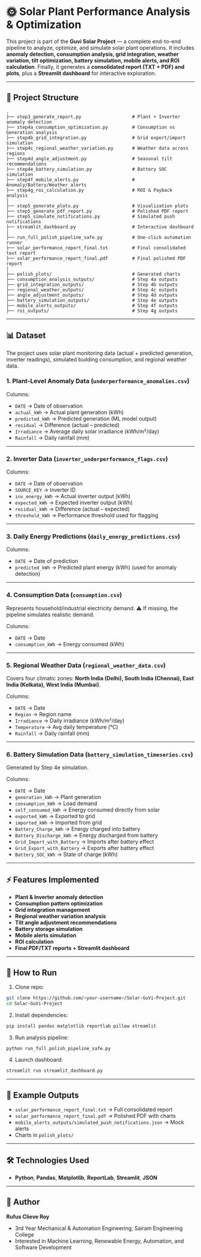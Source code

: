 # 🌞 Solar Plant Performance Analysis & Optimization

This project is part of the **Guvi Solar Project** — a complete end-to-end pipeline to analyze, optimize, and simulate solar plant operations.
It includes **anomaly detection, consumption analysis, grid integration, weather variation, tilt optimization, battery simulation, mobile alerts, and ROI calculation**.
Finally, it generates a **consolidated report (TXT + PDF) and plots**, plus a **Streamlit dashboard** for interactive exploration.

---

## 📂 Project Structure

```
.
├── step3_generate_report.py                   # Plant + Inverter anomaly detection
├── step4a_consumption_optimization.py         # Consumption vs Generation analysis
├── step4b_grid_integration.py                 # Grid export/import simulation
├── step4c_regional_weather_variation.py       # Weather data across regions
├── step4d_angle_adjustment.py                 # Seasonal tilt recommendations
├── step4e_battery_simulation.py               # Battery SOC simulation
├── step4f_mobile_alerts.py                    # Anomaly/Battery/Weather alerts
├── step4g_roi_calculation.py                  # ROI & Payback analysis
│
├── step5_generate_plots.py                    # Visualization plots
├── step5_generate_pdf_report.py               # Polished PDF report
├── step5_simulate_notifications.py            # Simulated push notifications
├── streamlit_dashboard.py                     # Interactive dashboard
│
├── run_full_polish_pipeline_safe.py           # One-click automation runner
├── solar_performance_report_final.txt         # Final consolidated text report
├── solar_performance_report_final.pdf         # Final polished PDF report
│
├── polish_plots/                              # Generated charts
├── consumption_analysis_outputs/              # Step 4a outputs
├── grid_integration_outputs/                  # Step 4b outputs
├── regional_weather_outputs/                  # Step 4c outputs
├── angle_adjustment_outputs/                  # Step 4d outputs
├── battery_simulation_outputs/                # Step 4e outputs
├── mobile_alerts_outputs/                     # Step 4f outputs
├── roi_outputs/                               # Step 4g outputs
```

---

## 📊 Dataset

The project uses solar plant monitoring data (actual + predicted generation, inverter readings), simulated building consumption, and regional weather data.

### 1. **Plant-Level Anomaly Data** (`underperformance_anomalies.csv`)

Columns:

* `DATE` → Date of observation
* `actual_kWh` → Actual plant generation (kWh)
* `predicted_kWh` → Predicted generation (ML model output)
* `residual` → Difference (actual – predicted)
* `Irradiance` → Average daily solar irradiance (kWh/m²/day)
* `Rainfall` → Daily rainfall (mm)

---

### 2. **Inverter Data** (`inverter_underperformance_flags.csv`)

Columns:

* `DATE` → Date of observation
* `SOURCE_KEY` → Inverter ID
* `inv_energy_kWh` → Actual inverter output (kWh)
* `expected_kWh` → Expected inverter output (kWh)
* `residual_kWh` → Difference (actual – expected)
* `threshold_kWh` → Performance threshold used for flagging

---

### 3. **Daily Energy Predictions** (`daily_energy_predictions.csv`)

Columns:

* `DATE` → Date of prediction
* `predicted_kWh` → Predicted plant energy (kWh) (used for anomaly detection)

---

### 4. **Consumption Data** (`consumption.csv`)

Represents household/industrial electricity demand.
⚠️ If missing, the pipeline simulates realistic demand.

Columns:

* `DATE` → Date
* `consumption_kWh` → Energy consumed (kWh)

---

### 5. **Regional Weather Data** (`regional_weather_data.csv`)

Covers four climatic zones: **North India (Delhi), South India (Chennai), East India (Kolkata), West India (Mumbai)**.

Columns:

* `DATE` → Date
* `Region` → Region name
* `Irradiance` → Daily irradiance (kWh/m²/day)
* `Temperature` → Avg daily temperature (°C)
* `Rainfall` → Daily rainfall (mm)

---

### 6. **Battery Simulation Data** (`battery_simulation_timeseries.csv`)

Generated by Step 4e simulation.

Columns:

* `DATE` → Date
* `generation_kWh` → Plant generation
* `consumption_kWh` → Load demand
* `self_consumed_kWh` → Energy consumed directly from solar
* `exported_kWh` → Exported to grid
* `imported_kWh` → Imported from grid
* `Battery_Charge_kWh` → Energy charged into battery
* `Battery_Discharge_kWh` → Energy discharged from battery
* `Grid_Import_with_Battery` → Imports after battery effect
* `Grid_Export_with_Battery` → Exports after battery effect
* `Battery_SOC_kWh` → State of charge (kWh)

---

## ⚡ Features Implemented

* **Plant & Inverter anomaly detection**
* **Consumption pattern optimization**
* **Grid integration management**
* **Regional weather variation analysis**
* **Tilt angle adjustment recommendations**
* **Battery storage simulation**
* **Mobile alerts simulation**
* **ROI calculation**
* **Final PDF/TXT reports + Streamlit dashboard**

---

## 🚀 How to Run

1. Clone repo:

```bash
git clone https://github.com/<your-username>/Solar-GuVi-Project.git
cd Solar-GuVi-Project
```

2. Install dependencies:

```bash
pip install pandas matplotlib reportlab pillow streamlit
```

3. Run analysis pipeline:

```bash
python run_full_polish_pipeline_safe.py
```

4. Launch dashboard:

```bash
streamlit run streamlit_dashboard.py
```

---

## 📑 Example Outputs

* `solar_performance_report_final.txt` → Full consolidated report
* `solar_performance_report_final.pdf` → Polished PDF with charts
* `mobile_alerts_outputs/simulated_push_notifications.json` → Mock alerts
* Charts in `polish_plots/`

---

## 🛠 Technologies Used

* **Python**, **Pandas**, **Matplotlib**, **ReportLab**, **Streamlit**, **JSON**

---

## 📌 Author

**Rufus Clieve Roy**

* 3rd Year Mechanical & Automation Engineering, Sairam Engineering College
* Interested in Machine Learning, Renewable Energy, Automation, and Software Development
